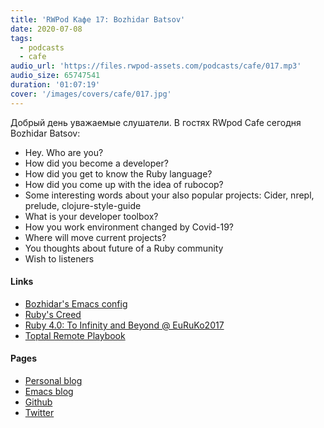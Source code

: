 ```yaml
---
title: 'RWPod Кафе 17: Bozhidar Batsov'
date: 2020-07-08
tags:
  - podcasts
  - cafe
audio_url: 'https://files.rwpod-assets.com/podcasts/cafe/017.mp3'
audio_size: 65747541
duration: '01:07:19'
cover: '/images/covers/cafe/017.jpg'
---
```


Добрый день уважаемые слушатели. В гостях RWpod Cafe сегодня Bozhidar Batsov:

- Hey. Who are you?
- How did you become a developer?
- How did you get to know the Ruby language?
- How did you come up with the idea of rubocop?
- Some interesting words about your also popular projects: Cider, nrepl, prelude, clojure-style-guide
- What is your developer toolbox?
- How you work environment changed by Covid-19?
- Where will move current projects?
- You thoughts about future of a Ruby community
- Wish to listeners

#### Links

- [Bozhidar's Emacs config](https://github.com/bbatsov/emacs.d)
- [Ruby's Creed](https://metaredux.com/posts/2019/04/02/ruby-s-creed.html)
- [Ruby 4.0: To Infinity and Beyond @ EuRuKo2017](https://www.youtube.com/watch?v=aFSuXUXRySc)
- [Toptal Remote Playbook](https://www.toptal.com/remote-work-playbook)

#### Pages

- [Personal blog](https://metaredux.com/)
- [Emacs blog](https://emacsredux.com/)
- [Github](https://github.com/bbatsov)
- [Twitter](https://twitter.com/bbatsov)
